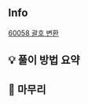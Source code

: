 ## Info
[60058 괄호 변환](https://school.programmers.co.kr/learn/courses/30/lessons/60058)

## 💡 풀이 방법 요약


## 🙂 마무리

